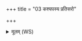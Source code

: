 +++
title = "03 कश्यपस्य प्रतिसरो"

+++
<details><summary>मूलम् (WS)</summary>

कश्यपस्य प्रतिसरो द्यौष्पिता पृथिवी माता ।  
यथाभिचक्र देवास्तथापि कृणुता पुनः ॥ ३ ॥
</details>
